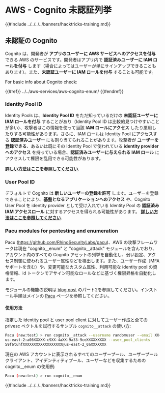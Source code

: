 # AWS - Cognito 未認証列挙

{{#include ../../../../banners/hacktricks-training.md}}

## 未認証の Cognito

Cognito は、開発者が **アプリのユーザーに AWS サービスへのアクセスを付与** できる AWS のサービスです。開発者はアプリ内で **認証済みユーザーに IAM ロールを付与** します（場合によってはユーザーが単にサインアップできることもあります）。また、**未認証ユーザーに IAM ロールを付与** することも可能です。

For basic info about Cognito check:

{{#ref}}
../../aws-services/aws-cognito-enum/
{{#endref}}

### Identity Pool ID

Identity Pools は、**Identity Pool ID** をただ知っているだけの **未認証ユーザーに IAM ロールを付与** することがあり（Identity Pool ID は比較的見つけやすいことが多い）、攻撃者はこの情報を使って当該 **IAM ロールにアクセス** したり悪用したりする可能性があります。さらに、IAM ロールは Identity Pool にアクセスする **認証済みユーザー** にも割り当てられることがあります。攻撃者が **ユーザーを登録できる**、あるいは既にその Identity Pool で使われている **identity provider へのアクセス** を持っている場合、**認証済みユーザーに与えられる IAM ロール** にアクセスして権限を乱用できる可能性があります。

[**詳しい方法はここを参照してください**](../../aws-services/aws-cognito-enum/cognito-identity-pools.md).

### User Pool ID

デフォルトで Cognito は **新しいユーザーの登録を許可** します。ユーザーを登録できることにより、**基盤となるアプリケーションへのアクセス** や、Cognito User Pool を identity provider として受け入れている Identity Pool の **認証済み IAM アクセスロール** に対するアクセスを得られる可能性があります。 [**詳しい方法はここを参照してください**](../../aws-services/aws-cognito-enum/cognito-user-pools.md#registration).

### Pacu modules for pentesting and enumeration

Pacu (https://github.com/RhinoSecurityLabs/pacu)、AWS の攻撃フレームワークは現在 "cognito__enum" と "cognito__attack" モジュールを含んでおり、アカウント内のすべての Cognito アセットの列挙を自動化し、弱い設定、アクセス制御に使われるユーザー属性などを検出します。また、ユーザー作成（MFA サポートを含む）や、変更可能なカスタム属性、利用可能な identity pool の資格情報、id トークンでアサイン可能なロールなどに基づく権限昇格を自動化します。

モジュールの機能の説明は [blog post](https://rhinosecuritylabs.com/aws/attacking-aws-cognito-with-pacu-p2) のパート2を参照してください。インストール手順はメインの [Pacu](https://github.com/RhinoSecurityLabs/pacu) ページを参照してください。

#### 使用方法

指定した identity pool と user pool client に対してユーザー作成と全ての privesc ベクトルを試行するサンプル `cognito__attack` の使い方:
```bash
Pacu (new:test) > run cognito__attack --username randomuser --email XX+sdfs2@gmail.com --identity_pools
us-east-2:a06XXXXX-c9XX-4aXX-9a33-9ceXXXXXXXXX --user_pool_clients
59f6tuhfXXXXXXXXXXXXXXXXXX@us-east-2_0aXXXXXXX
```
現在の AWS アカウントに表示されるすべてのユーザープール、ユーザープールクライアント、アイデンティティプール、ユーザーなどを収集するための cognito\_\_enum の使用例:
```bash
Pacu (new:test) > run cognito__enum
```
{{#include ../../../../banners/hacktricks-training.md}}
